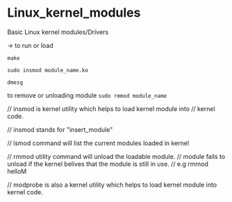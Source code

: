 # Linux_kernel_modules
Basic Linux kernel modules/Drivers


-> to run or load 

```make```

```sudo insmod module_name.ko```

```dmesg```

to remove or unloading module ```sudo rmmod module_name```



// insmod is kernel utility which helps to load kernel module into 
// kernel code.

// insmod stands for "insert_module"

// lsmod command will list the current modules loaded in kernel

// rmmod utility command will unload the loadable module.
// module fails to unload if the kernel belives that the module is still in use.
// e.g rmmod helloM


// modprobe is also a kernel utility which helps to load kernel module into kernel code.

